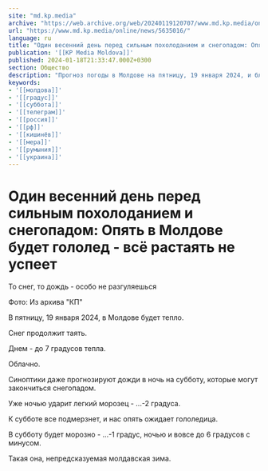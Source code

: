 ```yaml
---
site: "md.kp.media"
archive: "https://web.archive.org/web/20240119120707/www.md.kp.media/online/news/5635016/"
url: "https://www.md.kp.media/online/news/5635016/"
language: ru
title: "Один весенний день перед сильным похолоданием и снегопадом: Опять в Молдове будет гололед - всё растаять не успеет"
publication: '[[KP Media Moldova]]'
published: 2024-01-18T21:33:47.000Z+0300
section: Общество
description: "Прогноз погоды в Молдове на пятницу, 19 января 2024, и ближайшие дни"
keywords:
- '[[молдова]]'
- '[[градус]]'
- '[[суббота]]'
- '[[телеграм]]'
- '[[россия]]'
- '[[рф]]'
- '[[кишинёв]]'
- '[[мера]]'
- '[[румыния]]'
- '[[украина]]'
---
```


# Один весенний день перед сильным похолоданием и снегопадом: Опять в Молдове будет гололед - всё растаять не успеет

То снег, то дождь - особо не разгуляешься

Фото: Из архива "КП"

В пятницу, 19 января 2024, в Молдове будет тепло.

Снег продолжит таять.

Днем - до 7 градусов тепла.

Облачно.

Синоптики даже прогнозируют дожди в ночь на субботу, которые могут закончиться снегопадом.

Уже ночью ударит легкий морозец - ...-2 градуса.

К субботе все подмерзнет, и нас опять ожидает гололедица.

В субботу будет морозно - ...-1 градус, ночью и вовсе до 6 градусов с минусом.

Такая она, непредсказуемая молдавская зима.